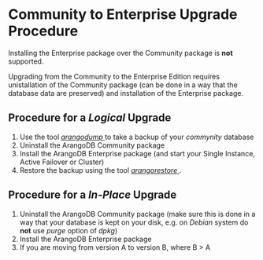 Community to Enterprise Upgrade Procedure
=========================================

Installing the Enterprise package over the Community package is **not** supported.

Upgrading from the Community to the Enterprise Edition requires unistallation of
the Community package (can be done in a way that the database data are preserved)
and installation of the Enterprise package. 

Procedure for a _Logical_ Upgrade
---------------------------------

1. Use the tool [_arangodump_ ](..\..\Programs\Arangodump\README.md) to take a backup of your
_commynity_ database
1. Uninstall the ArangoDB Community package
1. Install the ArangoDB Enterprise package (and start your Single Instance, Active Failover or Cluster)
1. Restore the backup using the tool [_arangorestore_ ](..\..\Programs\Arangorestore\README.md).

Procedure for a _In-Place_ Upgrade
----------------------------------

1. Uninstall the ArangoDB Community package (make sure this is done in a way that
your database is kept on your disk, e.g. on _Debian_ system do **not** use _purge_
option of _dpkg_)
1. Install the ArangoDB Enterprise package
1. If you are moving from version A to version B, where B > A
